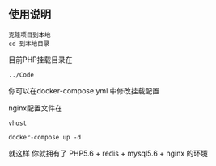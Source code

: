 ## 使用说明

```
克隆项目到本地
cd 到本地目录
```

目前PHP挂载目录在
```
../Code
```
你可以在docker-compose.yml 中修改挂载配置

nginx配置文件在
```
vhost
```

```
docker-compose up -d
```
就这样 你就拥有了 PHP5.6 + redis + mysql5.6 + nginx 的环境

